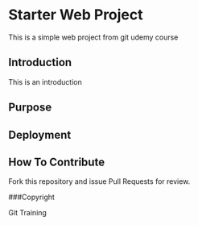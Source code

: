 # Starter Web Project

This is a simple web project from
git udemy course

## Introduction

This is an introduction
## Purpose

## Deployment

## How To Contribute

Fork this repository and issue Pull Requests for review.

###Copyright

Git Training

